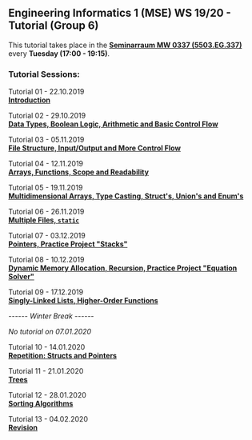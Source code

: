 ## Engineering Informatics 1 (MSE) WS 19/20 - Tutorial (Group 6)

This tutorial takes place in the <a href="https://www.ph.tum.de/about/visit/roomfinder/?room=5503.EG.337" target="_blank">**Seminarraum MW 0337 (5503.EG.337)**</a>
every **Tuesday (17:00 - 19:15)**.

### Tutorial Sessions:

Tutorial 01 - 22.10.2019 <br/>
[**Introduction**](https://github.com/dostuffthatmatters/Engineering-Informatics-1-MSE-WS1920/tree/master/tutorial-01)

Tutorial 02 - 29.10.2019 <br/>
[**Data Types, Boolean Logic, Arithmetic and Basic Control Flow**](https://github.com/dostuffthatmatters/Engineering-Informatics-1-MSE-WS1920/tree/master/tutorial-02)

Tutorial 03 - 05.11.2019 <br/>
[**File Structure, Input/Output and More Control Flow**](https://github.com/dostuffthatmatters/Engineering-Informatics-1-MSE-WS1920/tree/master/tutorial-03)

Tutorial 04 - 12.11.2019 <br/>
[**Arrays, Functions, Scope and Readability**](https://github.com/dostuffthatmatters/Engineering-Informatics-1-MSE-WS1920/tree/master/tutorial-04)

Tutorial 05 - 19.11.2019 <br/>
[**Multidimensional Arrays, Type Casting, Struct's, Union's and Enum's**](https://github.com/dostuffthatmatters/Engineering-Informatics-1-MSE-WS1920/tree/master/tutorial-05)

Tutorial 06 - 26.11.2019 <br/>
[**Multiple Files, `static`**](https://github.com/dostuffthatmatters/Engineering-Informatics-1-MSE-WS1920/tree/master/tutorial-06)

Tutorial 07 - 03.12.2019 <br/>
[**Pointers, Practice Project "Stacks"**](https://github.com/dostuffthatmatters/Engineering-Informatics-1-MSE-WS1920/tree/master/tutorial-07)

Tutorial 08 - 10.12.2019 <br/>
[**Dynamic Memory Allocation, Recursion, Practice Project "Equation Solver"**](https://github.com/dostuffthatmatters/Engineering-Informatics-1-MSE-WS1920/tree/master/tutorial-08)

Tutorial 09 - 17.12.2019 <br/>
[**Singly-Linked Lists, Higher-Order Functions**](https://github.com/dostuffthatmatters/Engineering-Informatics-1-MSE-WS1920/tree/master/tutorial-09)

*------ Winter Break ------*

*No tutorial on 07.01.2020*

Tutorial 10 - 14.01.2020 <br/>
[**Repetition: Structs and Pointers**](https://github.com/dostuffthatmatters/Engineering-Informatics-1-MSE-WS1920/tree/master/tutorial-10)

Tutorial 11 - 21.01.2020 <br/>
[**Trees**](https://github.com/dostuffthatmatters/Engineering-Informatics-1-MSE-WS1920/tree/master/tutorial-11)

Tutorial 12 - 28.01.2020 <br/>
[**Sorting Algorithms**](https://github.com/dostuffthatmatters/Engineering-Informatics-1-MSE-WS1920/tree/master/tutorial-12)

Tutorial 13 - 04.02.2020 <br/>
[**Revision**](https://github.com/dostuffthatmatters/Engineering-Informatics-1-MSE-WS1920/tree/master/tutorial-13)
